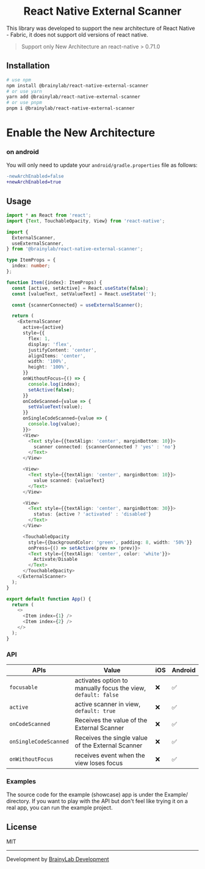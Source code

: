 <h1 align="center">React Native External Scanner</h1>

This library was developed to support the new architecture of React Native - Fabric, it does not support old versions of react native.

> Support only New Architecture an react-native > 0.71.0

## Installation

```bash
# use npm
npm install @brainylab/react-native-external-scanner
# or use yarn
yarn add @brainylab/react-native-external-scanner
# or use pnpm
pnpm i @brainylab/react-native-external-scanner
```
# Enable the New Architecture
### on android
You will only need to update your `android/gradle.properties` file as follows:

```diff
-newArchEnabled=false
+newArchEnabled=true
```

<!-- ### on ios
You will only need to reinstall your pods by running `pod install` with the right flag:
```bash
# Run pod install with the flag:
RCT_NEW_ARCH_ENABLED=1 bundle exec pod install
``` -->

## Usage


```typescript
import * as React from 'react';
import {Text, TouchableOpacity, View} from 'react-native';

import {
  ExternalScanner,
  useExternalScanner,
} from '@brainylab/react-native-external-scanner';

type ItemProps = {
  index: number;
};

function Item({index}: ItemProps) {
  const [active, setActive] = React.useState(false);
  const [valueText, setValueText] = React.useState('');

  const {scannerConnected} = useExternalScanner();

  return (
    <ExternalScanner
      active={active}
      style={{
        flex: 1,
        display: 'flex',
        justifyContent: 'center',
        alignItems: 'center',
        width: '100%',
        height: '100%',
      }}
      onWithoutFocus={() => {
        console.log(index);
        setActive(false);
      }}
      onCodeScanned={value => {
        setValueText(value);
      }}
      onSingleCodeScanned={value => {
        console.log(value);
      }}>
      <View>
        <Text style={{textAlign: 'center', marginBottom: 10}}>
          scanner connected: {scannerConnected ? 'yes' : 'no'}
        </Text>
      </View>

      <View>
        <Text style={{textAlign: 'center', marginBottom: 10}}>
          value scanned: {valueText}
        </Text>
      </View>

      <View>
        <Text style={{textAlign: 'center', marginBottom: 30}}>
          status: {active ? 'activated' : 'disabled'}
        </Text>
      </View>

      <TouchableOpacity
        style={{backgroundColor: 'green', padding: 8, width: '50%'}}
        onPress={() => setActive(prev => !prev)}>
        <Text style={{textAlign: 'center', color: 'white'}}>
          Activate/Disable
        </Text>
      </TouchableOpacity>
    </ExternalScanner>
  );
}

export default function App() {
  return (
    <>
      <Item index={1} />
      <Item index={2} />
    </>
  );
}

```

### API

| APIs  | Value  | iOS | Android |
| -------------- | -------------  | -------------- | --------------- |
| `focusable` |  activates option to manually focus the view, `default: false` | ❌  | ✅ |
| `active` |  active scanner in view, `default: true` | ❌  | ✅ |
| `onCodeScanned` |  Receives the value of the External Scanner | ❌  | ✅ |
| `onSingleCodeScanned` |  Receives the single value of the External Scanner | ❌  | ✅ |
| `onWithoutFocus` |  receives event when the view loses focus | ❌  | ✅ |

### Examples

The source code for the example (showcase) app is under the Example/ directory. If you want to play with the API but don't feel like trying it on a real app, you can run the example project.

## License

MIT

---

Development by [BrainyLab Development](https://brainylab.com.br)
